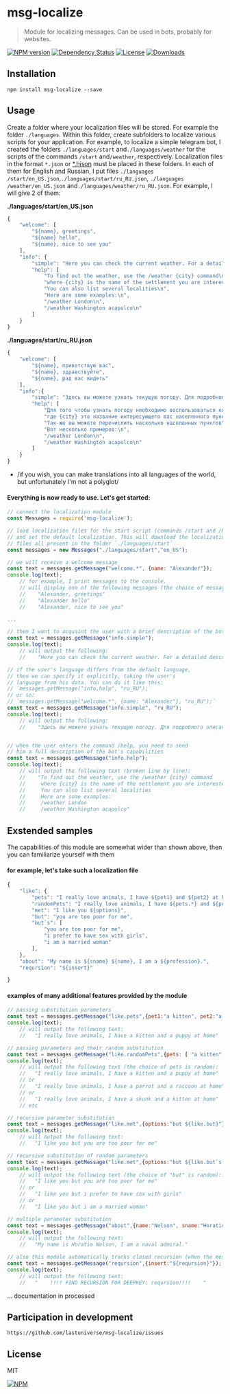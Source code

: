 # msg-localize
> Module for localizing messages. Can be used in bots, probably for websites.


[![NPM version][npm-image]][npm-url]
[![Dependency Status][david-image]][david-url]
[![License][license-image]][license-url]
[![Downloads][downloads-image]][downloads-url]


## Installation

```
npm install msg-localize --save
```

## Usage

Create a folder where your localization files will be stored. For example the folder `./languages`. Within this folder, create subfolders to localize various scripts for your application. For example, to localize a simple telegram bot, I created the folders `./languages/start` and`./languages​/weather` for the scripts of the commands `/start` and`/weather`, respectively. Localization files in the format `*.json` or [*.hjson](https://www.npmjs.com/package/hjson) must be placed in these folders. In each of them for English and Russian, I put files `./languages​/start/en_US.json`,`./languages​​/start/ru_RU.json`, `./languages​/weather/en_US.json` and`./languages/weather/ru_RU.json`. For example, I will give 2 of them:

**./languages/start/en_US.json**
```javascript
{
    "welcome": [
        "${name}, greetings",
        "${name} hello",
        "${name}, nice to see you"
    ],
    "info": {
        "simple": "Here you can check the current weather. For a detailed description of the features, enter the command /help",
        "help": [
            "To find out the weather, use the /weather {city} command\n",
            "where {city} is the name of the settlement you are interested in\n",
            "You can also list several localities\n",
            "Here are some examples:\n",
            "/weather London\n",
            "/weather Washington acapulco\n"
        ]
    }
}
```

**./languages/start/ru_RU.json**
```javascript
{
    "welcome": [
        "${name}, приветствую вас",
        "${name}, здравствуйте",
        "${name}, рад вас видеть"
    ],
    "info":{
        "simple": "Здесь вы можете узнать текущую погоду. Для подробного описания возможностей введите команду /help",
        "help": [
            "Для того чтобы узнать погоду необходимо воспользоваться командой /weather {city}\n",
            "где {city} это название интересующего вас населенного пункта\n",
            "Так-же вы можете перечислить несколько населенных пунктов\n",
            "Вот несколько примеров:\n",
            "/weather London\n",
            "/weather Washington acapulco\n"
        ]
    }
}
```
* /if you wish, you can make translations into all languages ​​of the world, but unfortunately I'm not a polyglot/


#### Everything is now ready to use. Let's get started:


```javascript
// connect the localization module
const Messages = require('msg-localize');

// load localization files for the start script (commands /start and /help)
// and set the default localization. This will download the localization 
// files all present in the folder `./languages/start`
const messages = new Messages("./languages/start","en_US");

// we will receive a welcome message
const text = messages.getMessage("welcome.*", {name: "Alexander"});
console.log(text);
    // for example, I print messages to the console.
    // will display one of the following messages (the choice of message is random):
    //    "Alexander, greetings"
    //    "Alexander hello"
    //    "Alexander, nice to see you"

...

// then I want to acquaint the user with a brief description of the bot's capabilities
const text = messages.getMessage("info.simple");
console.log(text);
    // will output the following:
    //    "Here you can check the current weather. For a detailed description of the features, enter the command /help"

// if the user's language differs from the default language, 
// then we can specify it explicitly, taking the user's 
// language from his data. You can do it like this:
// `messages.getMessage("info.help", "ru_RU");`
// or so:
// `messages.getMessage("welcome.*", {name: "Alexander"}, "ru_RU");`
const text = messages.getMessage("info.simple", "ru_RU"); 
console.log(text);
    // will output the following:
    //    "Здесь вы можете узнать текущую погоду. Для подробного описания возможностей введите команду /help"


// when the user enters the command /help, you need to send
// him a full description of the bot's capabilities
const text = messages.getMessage("info.help");
console.log(text);
    // will output the following text (broken line by line):
    //    "To find out the weather, use the /weather {city} command
    //     where {city} is the name of the settlement you are interested in
    //     You can also list several localities
    //     Here are some examples:
    //     /weather London
    //     /weather Washington acapulco"
```


## Exstended samples
The capabilities of this module are somewhat wider than shown above, then you can familiarize yourself with them


#### for example, let's take such a localization file
```javascript
{
    "like": {
        "pets": "I really love animals, I have ${pet1} and ${pet2} at home",
        "randomPets": "I really love animals, I have ${pets.*} and ${pets.*} at home",
        "met": "I like you ${options}",
        "but": "you are too poor for me",
        "but`s": [
            "you are too poor for me",
            "i prefer to have sex with girls",
            "i am a married woman"
        ],
    },
    "about": "My name is ${sname} ${name}, I am a ${profession}.",
    "reqursion": "${insert}"

}
```

#### examples of many additional features provided by the module
```javascript
// passing substitution parameters
const text = messages.getMessage("like.pets",{pet1:"a kitten", pet2:"a puppy"});
console.log(text);
    // will output the following text:
    //   "I really love animals, I have a kitten and a puppy at home"
```

```javascript
// passing parameters and their random substitution
const text = messages.getMessage("like.randomPets",{pets: [ "a kitten", "a puppy", "a duck", "a parrot", "a canary", "a guinea pig", "a hamster", "a raccoon", "a skunk"]});
console.log(text);
    // will output the following text (the choice of pets is random):
    //   "I really love animals, I have a kitten and a puppy at home"
    // or
    //   "I really love animals, I have a parrot and a raccoon at home"
    // or
    //   "I really love animals, I have a skunk and a kitten at home"
    // etc
```

```javascript
// recursive parameter substitution
const text = messages.getMessage("like.met",{options:"but ${like.but}"});
console.log(text);
    // will output the following text:
    //   "I like you but you are too poor for me"
```

```javascript
// recursive substitution of random parameters
const text = messages.getMessage("like.met",{options:"but ${like.but`s.*}"});
console.log(text);
    // will output the following text (the choice of "but" is random)::
    //   "I like you but you are too poor for me"
    // or
    //   "I like you but i prefer to have sex with girls"
    // or
    //   "I like you but i am a married woman"
```

```javascript
// multiple parameter substitution
const text = messages.getMessage("about",{name:"Nelson", sname:"Horatio", profession:"naval admiral"});
console.log(text);
    // will output the following text:
    //   "My name is Horatio Nelson, I am a naval admiral."
```

```javascript
// also this module automatically tracks closed recursion (when the message replaces itself)
const text = messages.getMessage("reqursion",{insert:"${reqursion}"});
console.log(text);
    // will output the following text:
    //   "    !!!! FIND RECURSION FOR DEEPKEY: reqursion!!!!    "
```

... documentation in processed


## Participation in development
```
https://github.com/lastuniverse/msg-localize/issues
```
## License

MIT

[![NPM](https://nodei.co/npm/msg-localize.png?downloads=true&downloadRank=true&stars=true)](https://nodei.co/npm/msg-localize/)

[npm-image]: https://img.shields.io/npm/v/msg-localize.svg?style=flat
[npm-url]: https://npmjs.org/package/msg-localize
[david-image]: http://img.shields.io/david/lastuniverse/msg-localize.svg?style=flat
[david-url]: https://david-dm.org/lastuniverse/msg-localize
[license-image]: http://img.shields.io/npm/l/msg-localize.svg?style=flat
[license-url]: LICENSE
[downloads-image]: http://img.shields.io/npm/dm/msg-localize.svg?style=flat
[downloads-url]: https://npmjs.org/package/msg-localize
